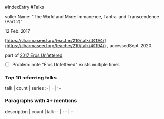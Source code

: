 #IndexEntry #Talks 

voller Name: "The World and More: Immanence, Tantra, and Transcendence (Part 2)"

12 Feb. 2017

[https://dharmaseed.org/teacher/210/talk/40194/](https://dharmaseed.org/teacher/210/talk/40194/) , accessedSept. 2020.

part of <a data-href="2017 Eros Unfettered" href="2017+Eros+Unfettered" class="internal-link" target="_blank" rel="noopener">2017 Eros Unfettered</a>
- [ ] Problem: note "Eros Unfettered" exists multiple times
### Top 10 referring talks
talk | count | series
:- | - |: -

### Paragraphs with 4+ mentions
description | count | talk
:- | : - | :-

